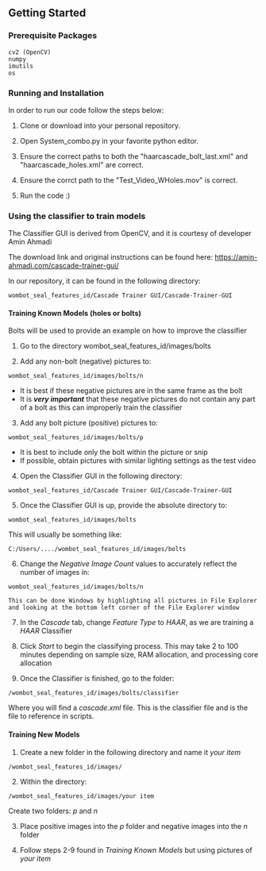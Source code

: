 ## Getting Started

### Prerequisite Packages
```
cv2 (OpenCV)
numpy
imutils
os
```

### Running and Installation
In order to run our code follow the steps below:

1. Clone or download into your personal repository.
 
2. Open System_combo.py in your favorite python editor.

3. Ensure the correct paths to both the "haarcascade_bolt_last.xml" and "haarcascade_holes.xml" are correct.

4. Ensure the corrct path to the "Test_Video_WHoles.mov" is correct.

5. Run the code :)


### Using the classifier to train models

The Classifier GUI is derived from OpenCV, and it is courtesy of developer Amin Ahmadi

The download link and original instructions can be found here:
<https://amin-ahmadi.com/cascade-trainer-gui/>

In our repository, it can be found in the following directory:
```
wombot_seal_features_id/Cascade Trainer GUI/Cascade-Trainer-GUI
```

#### Training Known Models (holes or bolts)

Bolts will be used to provide an example on how to improve the classifier


1. Go to the directory wombot_seal_features_id/images/bolts

2. Add any non-bolt (negative) pictures to: 
```
wombot_seal_features_id/images/bolts/n
```
- It is best if these negative pictures are in the same frame as the bolt
- It is ***very important*** that these negative pictures do not contain any part of a bolt as this can improperly train the classifier

3. Add any bolt picture (positive) pictures to:
```
wombot_seal_features_id/images/bolts/p
```
- It is best to include only the bolt within the picture or snip
- If possible, obtain pictures with similar lighting settings as the test video

4. Open the Classifier GUI in the following directory:
```
wombot_seal_features_id/Cascade Trainer GUI/Cascade-Trainer-GUI
```

5. Once the Classifier GUI is up, provide the absolute directory to:
```
wombot_seal_features_id/images/bolts
```

This will usually be something like:
```
C:/Users/..../wombot_seal_features_id/images/bolts
```

6. Change the *Negative Image Count* values to accurately reflect the number of images in: 
```
wombot_seal_features_id/images/bolts/n
```

	This can be done Windows by highlighting all pictures in File Explorer and looking at the bottom left corner of the File Explorer window

7. In the *Cascade* tab, change *Feature Type* to *HAAR*, as we are training a *HAAR* Classifier

8. Click *Start* to begin the classifying process.  This may take 2 to 100 minutes depending on sample size, RAM allocation, and processing core allocation

9. Once the Classifier is finished, go to the folder:
```
/wombot_seal_features_id/images/bolts/classifier
```
Where you will find a *cascade.xml* file.  This is the classifier file and is the file to reference in scripts.  

 
#### Training New Models

1. Create a new folder in the following directory and name it *your item*
```
/wombot_seal_features_id/images/
```

2. Within the directory:
```
/wombot_seal_features_id/images/your item
```
Create two folders: *p* and *n*


3. Place positive images into the *p* folder and negative images into the *n* folder

4. Follow steps 2-9 found in *Training Known Models* but using pictures of *your item*

